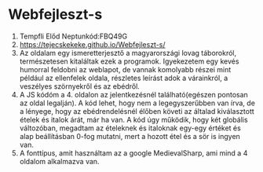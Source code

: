 # Webfejleszt-s
1. Tempfli Előd  Neptunkód:FBQ49G
2. https://tejecskekeke.github.io/Webfejleszt-s/
3. Az oldalam egy ismeretterjesztő a magyarországi lovag táborokról, természetesen kitaláltak ezek a  programok. Igyekezetem egy kevés humorral feldobni az weblapot, de vannak komolyabb részei mint például az ellenfelek oldala, részletes leírást adok a várainkról, a veszélyes szörnyekről és az ebédről.
4. A JS kódóm a 4. oldalon az jelentkezésnél található(egészen pontosan az oldal legalján). A kód lehet, hogy nem a legegyszerűbben van írva, de a lényege, hogy az ebédrendelésnél élőben követi az általad kiválasztott ételek és italok árát, már ha van. A kód úgy működik, hogy két globális változóban, megadtam az ételeknek és italoknak egy-egy értéket és alap beállításban 0-fog mutatni, mert a hozott étel és a sör is ingyen van.
5. A fonttípus, amit használtam az a google MedievalSharp, ami mind a 4 oldalom alkalmazva van.
